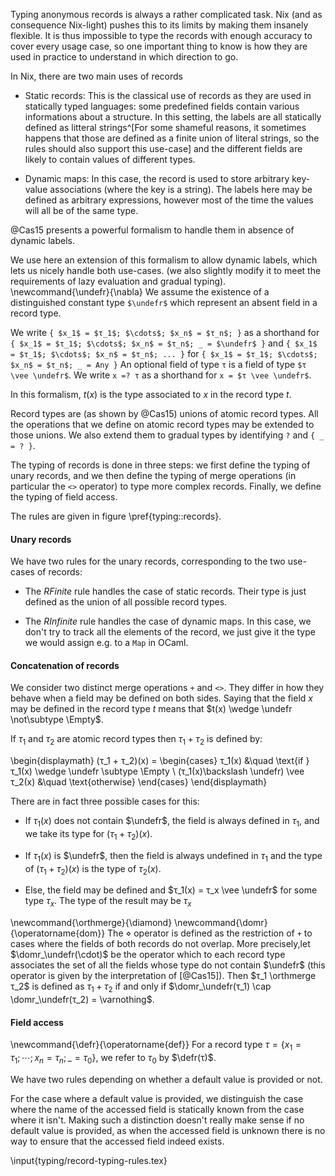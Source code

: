 Typing anonymous records is always a rather complicated task.
Nix (and as consequence Nix-light) pushes this to its limits by making them
insanely flexible.
It is thus impossible to type the records with enough accuracy to cover every
usage case, so one important thing to know is how they are used in practice to
understand in which direction to go.

In Nix, there are two main uses of records

- Static records: This is the classical use of records as they are used in
  statically typed languages: some predefined fields contain various
  informations about a structure.
  In this setting, the labels are all statically defined as litteral
  strings^[For some shameful reasons, it sometimes happens that those are
  defined as a finite union of literal strings, so the rules should also support
  this use-case] and the different fields are likely to contain values of
  different types.

- Dynamic maps: In this case, the record is used to store arbitrary key-value associations
  (where the key is a string).
  The labels here may be defined as arbitrary expressions, however most of the
  time the values will all be of the same type.

@Cas15 presents a powerful formalism to handle them in absence of dynamic
labels.

We use here an extension of this formalism to allow dynamic labels, which lets
us nicely handle both use-cases. (we also slightly modify it to meet the
requirements of lazy evaluation and gradual typing).
\newcommand{\undefr}{\nabla}
We assume the existence of a distinguished constant type `$\undefr$` which
represent an absent field in a record type.

We write `{ $x_1$ = $τ_1$; $\cdots$; $x_n$ = $τ_n$; }` as a shorthand for
`{ $x_1$ = $τ_1$; $\cdots$; $x_n$ = $τ_n$; _ = $\undefr$ }` and
`{ $x_1$ = $τ_1$; $\cdots$; $x_n$ = $τ_n$; ... }` for
`{ $x_1$ = $τ_1$; $\cdots$; $x_n$ = $τ_n$; _ = Any }`
An optional field of type `τ` is a field of type `$τ \vee \undefr$`.
We write `x =? τ` as a shorthand for `x = $τ \vee \undefr$`.

In this formalism, $t(x)$ is the type associated to $x$ in the record type $t$.

Record types are (as shown by @Cas15) unions of atomic record types.
All the operations that we define on atomic record types may be extended to
those unions.
We also extend them to gradual types by identifying `?` and `{ _ = ? }`.

The typing of records is done in three steps: we first define the typing of
unary records, and we then define the typing of merge operations (in particular
the `<>` operator) to type more complex records. Finally, we define the typing
of field access.

The rules are given in figure \pref{typing::records}.

#### Unary records

We have two rules for the unary records, corresponding to the two use-cases of
records:

- The *RFinite* rule handles the case of static records.
  Their type is just defined as the union of all possible record types.

- The *RInfinite* rule handles the case of dynamic maps. In this case, we don't
  try to track all the elements of the record, we just give it the type we
  would assign e.g. to a `Map` in OCaml.

#### Concatenation of records

We consider two distinct merge operations `+` and `<>`.
They differ in how they behave when a field may be defined on both sides.
Saying that the field $x$ may be defined in the record type $t$ means that
$t(x) \wedge \undefr \not\subtype \Empty$.

If $τ_1$ and $τ_2$ are atomic record types then $τ_1 + τ_2$ is defined by:

\begin{displaymath}
  (τ_1 + τ_2)(x) =
  \begin{cases}
    τ_1(x) &\quad \text{if } τ_1(x) \wedge \undefr \subtype \Empty \\
    (τ_1(x)\backslash \undefr) \vee τ_2(x) &\quad \text{otherwise}
  \end{cases}
\end{displaymath}

There are in fact three possible cases for this:

- If $τ_1(x)$ does not contain $\undefr$, the field is always defined in
  $τ_1$, and we take its type for $(τ_1 + τ_2)(x)$.

- If $τ_1(x)$ is  $\undefr$, then the field is always undefined in $τ_1$ and
  the type of $(τ_1 + τ_2)(x)$ is the type of $τ_2(x)$.

- Else, the field may be defined and $τ_1(x) = τ_x \vee \undefr$ for some
  type $τ_x$. The type of the result may be $τ_x$

\newcommand{\orthmerge}{\diamond}
\newcommand{\domr}{\operatorname{dom}}
The $\diamond$ operator is defined as the restriction of `+` to cases where the
fields of both records do not overlap. More precisely,let
$\domr_\undefr(\cdot)$ be the operator which to each record type associates the
set of all the fields whose type do not contain $\undefr$ (this operator is
given by the interpretation of [@Cas15]). Then $τ_1 \orthmerge τ_2$ is
defined as $τ_1 + τ_2$ if and only if $\domr_\undefr(τ_1) \cap
\domr_\undefr(τ_2) = \varnothing$.

#### Field access

\newcommand{\defr}{\operatorname{def}}
For a record type $τ = \{ x_1 = τ_1; \cdots; x_n = τ_n; \_ = τ_0 \}$, we
refer to $τ_0$ by $\defr(τ)$.

We have two rules depending on whether a default value is provided or not.

For the case where a default value is provided, we distinguish the case where
the name of the accessed field is statically known from the case where it isn't.
Making such a distinction doesn't really make sense if no default value is
provided, as when the accessed field is unknown there is no way to ensure that
the accessed field indeed exists.

\input{typing/record-typing-rules.tex}
